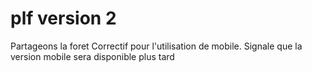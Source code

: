# plf version 2
Partageons la foret
Correctif pour l'utilisation de mobile.
Signale que la version mobile sera disponible plus tard
